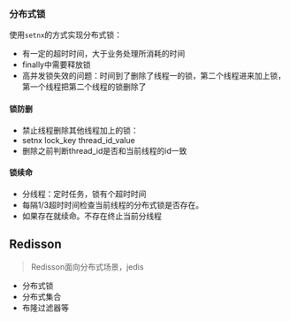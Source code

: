 ### 分布式锁

使用`setnx`的方式实现分布式锁：

- 有一定的超时时间，大于业务处理所消耗的时间
- finally中需要释放锁
- 高并发锁失效的问题：时间到了删除了线程一的锁，第二个线程进来加上锁，第一个线程把第二个线程的锁删除了

#### 锁防删

- 禁止线程删除其他线程加上的锁：
- setnx lock_key thread_id_value
- 删除之前判断thread_id是否和当前线程的id一致

#### 锁续命

- 分线程：定时任务，锁有个超时时间
- 每隔1/3超时时间检查当前线程的分布式锁是否存在。
- 如果存在就续命。不存在终止当前分线程

## Redisson

> Redisson面向分布式场景，jedis

- 分布式锁
- 分布式集合
- 布隆过滤器等


